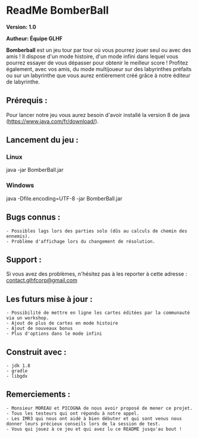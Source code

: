 # 		ReadMe BomberBall

**Version: 1.0**

**Autheur: Équipe GLHF**

**Bomberball** est un jeu tour par tour où vous pourrez jouer seul ou avec des amis ! Il dispose d'un mode histoire, d'un mode infini dans lequel vous pourrez essayer de vous dépasser pour obtenir le meilleur score !
Profitez également, avec vos amis, du mode multijoueur sur des labyrinthes préfaits ou sur un labyrinthe que vous aurez entièrement créé grâce à notre éditeur de labyrinthe.

## Prérequis :
Pour lancer notre jeu vous aurez besoin d'avoir installé la version 8 de java (https://www.java.com/fr/download/).
​				                                                         
## Lancement du jeu :

### Linux

java -jar BomberBall.jar

###	Windows

java -Dfile.encoding=UTF-8 -jar BomberBall.jar

## Bugs connus :

	- Possibles lags lors des parties solo (dûs au calculs de chemin des ennemis).
	- Problème d'affichage lors du changement de résolution.

## Support :

Si vous avez des problèmes, n'hésitez pas à les reporter à cette adresse : contact.glhfcorp@gmail.com

## Les futurs mise à jour :

	- Possibilité de mettre en ligne les cartes éditées par la communauté via un workshop.
	- Ajout de plus de cartes en mode histoire
	- Ajout de nouveaux bonus
	- Plus d'options dans le mode infini


## Construit avec :

	- jdk 1.8
	- gradle
	- libgdx

## Remerciements :

	- Monsieur MOREAU et PICOGNA de nous avoir proposé de mener ce projet.
	- Tous les testeurs qui ont répondu à notre appel.
	- Les IMR3 qui nous ont aidé à bien débuter et qui sont venus nous donner leurs précieux conseils lors de la session de test.
	- Vous qui jouez à ce jeu et qui avez lu ce README jusqu'au bout !

